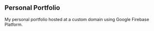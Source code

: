 ## Personal Portfolio
My personal portfolio hosted at a custom domain using Google Firebase Platform.
